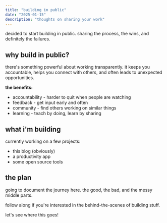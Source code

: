 ```yaml
---
title: "building in public"
date: "2025-01-15"
description: "thoughts on sharing your work"
---
```


decided to start building in public. sharing the process, the wins, and definitely the failures.

## why build in public?

there's something powerful about working transparently. it keeps you accountable, helps you connect with others, and often leads to unexpected opportunities.

**the benefits:**
- accountability - harder to quit when people are watching
- feedback - get input early and often
- community - find others working on similar things
- learning - teach by doing, learn by sharing

## what i'm building

currently working on a few projects:
- this blog (obviously)
- a productivity app
- some open source tools

## the plan

going to document the journey here. the good, the bad, and the messy middle parts.

follow along if you're interested in the behind-the-scenes of building stuff.

let's see where this goes! 